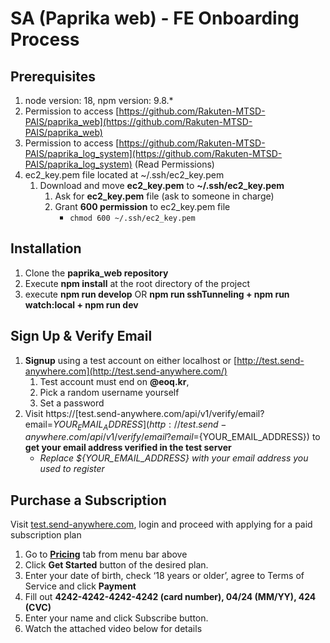 # SA (Paprika web) - FE Onboarding Process

## Prerequisites

1. node version: 18, npm version: 9.8.*
2. Permission to access [https://github.com/Rakuten-MTSD-PAIS/paprika_web](https://github.com/Rakuten-MTSD-PAIS/paprika_web)
3. Permission to access [https://github.com/Rakuten-MTSD-PAIS/paprika_log_system](https://github.com/Rakuten-MTSD-PAIS/paprika_log_system) (Read Permissions)
4. ec2_key.pem file located at ~/.ssh/ec2_key.pem
    1. Download and move **ec2_key.pem** to **~/.ssh/ec2_key.pem**
        1. Ask for **ec2_key.pem** file (ask to someone in charge)
        2. Grant **600 permission** to ec2_key.pem file
            - `chmod 600 ~/.ssh/ec2_key.pem`

## Installation

1. Clone the **paprika_web repository**
2. Execute **npm install** at the root directory of the project
3. execute **npm run develop** OR **npm run sshTunneling + npm run watch:local + npm run dev**

## Sign Up & Verify Email

1. **Signup** using a test account on either localhost or [http://test.send-anywhere.com](http://test.send-anywhere.com/)
    1. Test account must end on **@eoq.kr**,
    2. Pick a random username yourself
    3. Set a password
2. Visit https://[test.send-anywhere.com/api/v1/verify/email?email=${YOUR_EMAIL_ADDRESS}](http://test.send-anywhere.com/api/v1/verify/email?email=${YOUR_EMAIL_ADDRESS}) to **get your email address verified in the test server**
    - *Replace ${YOUR_EMAIL_ADDRESS} with your email address you used to register*

## Purchase a Subscription

Visit [test.send-anywhere.com](http://test.send-anywhere.com/), login and proceed with applying for a paid subscription plan

1. Go to **[Pricing](https://test.send-anywhere.com/pricing)** tab from menu bar above
2. Click **Get Started** button of the desired plan.
3. Enter your date of birth, check ‘18 years or older’, agree to Terms of Service and click **Payment**
4. Fill out **4242-4242-4242-4242 (card number), 04/24 (MM/YY), 424 (CVC)**
5. Enter your name and click Subscribe button.
6. Watch the attached video below for details
